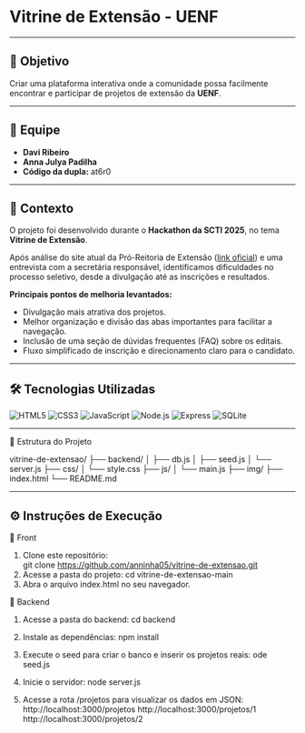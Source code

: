 # Vitrine de Extensão - UENF

---

## 🎯 Objetivo
Criar uma plataforma interativa onde a comunidade possa facilmente encontrar e participar de projetos de extensão da **UENF**.

---

## 👥 Equipe
- **Davi Ribeiro**  
- **Anna Julya Padilha**  
- **Código da dupla:** at6r0
---

## 📝 Contexto
O projeto foi desenvolvido durante o **Hackathon da SCTI 2025**, no tema **Vitrine de Extensão**.  

Após análise do site atual da Pró-Reitoria de Extensão ([link oficial](https://uenf.br/extensao/)) e uma entrevista com a secretária responsável, identificamos dificuldades no processo seletivo, desde a divulgação até as inscrições e resultados.  

**Principais pontos de melhoria levantados:**
- Divulgação mais atrativa dos projetos.  
- Melhor organização e divisão das abas importantes para facilitar a navegação.  
- Inclusão de uma seção de dúvidas frequentes (FAQ) sobre os editais.  
- Fluxo simplificado de inscrição e direcionamento claro para o candidato.  

---

## 🛠️ Tecnologias Utilizadas

![HTML5](https://img.shields.io/badge/HTML5-E34F26?style=for-the-badge&logo=html5&logoColor=white)
![CSS3](https://img.shields.io/badge/CSS3-1572B6?style=for-the-badge&logo=css3&logoColor=white)
![JavaScript](https://img.shields.io/badge/JavaScript-F7DF1E?style=for-the-badge&logo=javascript&logoColor=black)
![Node.js](https://img.shields.io/badge/Node.js-339933?style=for-the-badge&logo=node.js&logoColor=white)
![Express](https://img.shields.io/badge/Express-000000?style=for-the-badge&logo=express&logoColor=white)
![SQLite](https://img.shields.io/badge/SQLite-003B57?style=for-the-badge&logo=sqlite&logoColor=white)

---
📂 Estrutura do Projeto

   vitrine-de-extensao/
   ├── backend/
   │   ├── db.js
   │   ├── seed.js
   │   └── server.js
   ├── css/
   │   └── style.css
   ├── js/
   │   └── main.js
   ├── img/
   ├── index.html
   └── README.md

---
## ⚙ Instruções de Execução

🔹 Front

1. Clone este repositório:  
   git clone https://github.com/anninha05/vitrine-de-extensao.git
2. Acesse a pasta do projeto:
   cd vitrine-de-extensao-main
3. Abra o arquivo index.html no seu navegador.

🔹 Backend

1. Acesse a pasta do backend:
   cd backend

2. Instale as dependências:
   npm install

3. Execute o seed para criar o banco e inserir os projetos reais:
   ode seed.js

4. Inicie o servidor:
   node server.js

5. Acesse a rota /projetos para visualizar os dados em JSON:
   http://localhost:3000/projetos
   http://localhost:3000/projetos/1
   http://localhost:3000/projetos/2
   
